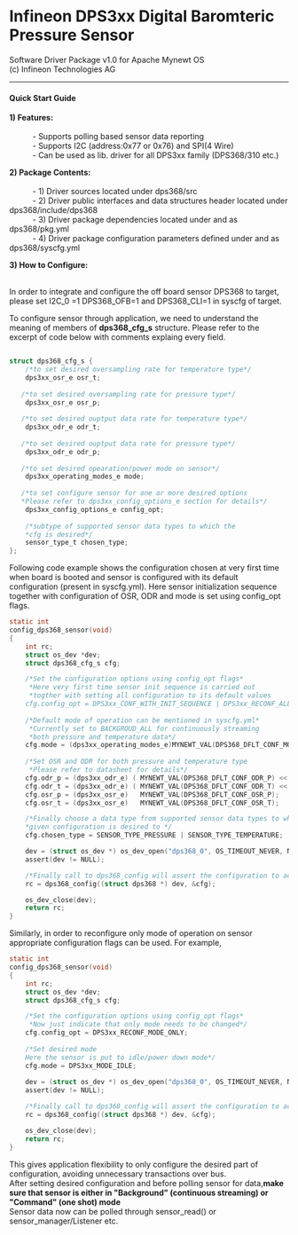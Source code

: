 <!---
#
#Licensed to the Apache Software Foundation (ASF) under one
#or more contributor license agreements.  See the NOTICE file
#distributed with this work for additional information
#regarding copyright ownership.  The ASF licenses this file
#to you under the Apache License, Version 2.0 (the
#"License"); you may not use this file except in compliance
#with the License.  You may obtain a copy of the License at
#
# http://www.apache.org/licenses/LICENSE-2.0
#
#Unless required by applicable law or agreed to in writing,
#software distributed under the License is distributed on an
#"AS IS" BASIS, WITHOUT WARRANTIES OR CONDITIONS OF ANY
#KIND, either express or implied.  See the License for the
#specific language governing permissions and limitations
#under the License.
#
--->

# Infineon DPS3xx Digital Baromteric Pressure Sensor
Software Driver Package v1.0 for Apache Mynewt OS
<br>(c) Infineon Technologies AG
<hr>

#### Quick Start Guide

__1) Features:__<br><br>
	&emsp;&emsp;&emsp;- Supports polling based sensor data reporting <br>
	&emsp;&emsp;&emsp;- Supports I2C (address:0x77 or 0x76) and SPI(4 Wire) <br>
	&emsp;&emsp;&emsp;- Can be used as lib. driver for all DPS3xx family (DPS368/310 etc.) <br>
	
__2) Package Contents:__<br><br>
	&emsp;&emsp;&emsp;- 1) Driver sources located under dps368/src <br>	
	&emsp;&emsp;&emsp;- 2) Driver public interfaces and data structures header located under dps368/include/dps368 <br>
	&emsp;&emsp;&emsp;- 3) Driver package dependencies located under and as dps368/pkg.yml <br>
	&emsp;&emsp;&emsp;- 4) Driver package configuration parameters defined under and as dps368/syscfg.yml <br>
	
__3) How to Configure:__<br><br>

In order to integrate and configure the off board sensor DPS368 to target, please set I2C\_0 =1 DPS368\_OFB=1 and DPS368\_CLI=1 in syscfg of target.<br>

To configure sensor through application, we need to understand the meaning of members of **dps368_cfg_s** structure. Please refer to the excerpt of code below with comments explaing every field.<br>

```c

struct dps368_cfg_s {
	/*to set desired oversampling rate for temperature type*/
    dps3xx_osr_e osr_t; 
    
   /*to set desired oversampling rate for pressure type*/
    dps3xx_osr_e osr_p;
    
   /*to set desired ouptput data rate for temperature type*/
    dps3xx_odr_e odr_t;
    
   /*to set desired ouptput data rate for pressure type*/
    dps3xx_odr_e odr_p;
    
   /*to set desired opearation/power mode on sensor*/
    dps3xx_operating_modes_e mode;
    
   /*to set configure sensor for one or more desired options
   *Please refer to dps3xx_config_options_e section for details*/
    dps3xx_config_options_e config_opt;
   
	/*subtype of supported sensor data types to which the 
	*cfg is desired*/
    sensor_type_t chosen_type;
};

```
Following code example shows the configuration chosen at very first time when board is booted and sensor is configured with its default configuration (present in syscfg.yml). Here sensor initialization sequence together with configuration of OSR, ODR and mode is set using config\_opt flags.

```c
static int
config_dps368_sensor(void)
{
    int rc;
    struct os_dev *dev;
    struct dps368_cfg_s cfg;

	/*Set the configuration options using config_opt flags*
	 *Here very first time sensor init sequence is carried out
	 *togther with setting all configuration to its default values
    cfg.config_opt = DPS3xx_CONF_WITH_INIT_SEQUENCE | DPS3xx_RECONF_ALL;
    
    /*Default mode of operation can be mentioned in syscfg.yml*
     *Currently set to BACKGROUD_ALL for continuously streaming 
     *both pressure and temperature data*/
    cfg.mode = (dps3xx_operating_modes_e)MYNEWT_VAL(DPS368_DFLT_CONF_MODE);
    
    /*Set OSR and ODR for both pressure and temperature type
     *Please refer to datasheet for details*/
    cfg.odr_p = (dps3xx_odr_e) ( MYNEWT_VAL(DPS368_DFLT_CONF_ODR_P) << 4);
    cfg.odr_t = (dps3xx_odr_e) ( MYNEWT_VAL(DPS368_DFLT_CONF_ODR_T) << 4);
    cfg.osr_p = (dps3xx_osr_e)   MYNEWT_VAL(DPS368_DFLT_CONF_OSR_P);
    cfg.osr_t = (dps3xx_osr_e)   MYNEWT_VAL(DPS368_DFLT_CONF_OSR_T);

	/*Finally choose a data type from supported sensor data types to which
	*given configuration is desired to */
    cfg.chosen_type = SENSOR_TYPE_PRESSURE | SENSOR_TYPE_TEMPERATURE;

    dev = (struct os_dev *) os_dev_open("dps368_0", OS_TIMEOUT_NEVER, NULL);
    assert(dev != NULL);

	/*Finally call to dps368_config will assert the configuration to actuall sensor*/
    rc = dps368_config((struct dps368 *) dev, &cfg);

    os_dev_close(dev);
    return rc;
}	

```
Similarly, in order to reconfigure only mode of operation on sensor appropriate configuration flags can be used. For example,

```c
static int
config_dps368_sensor(void)
{
    int rc;
    struct os_dev *dev;
    struct dps368_cfg_s cfg;

	/*Set the configuration options using config_opt flags*
	 *Now just indicate that only mode needs to be changed*/
    cfg.config_opt = DPS3xx_RECONF_MODE_ONLY;
    
    /*Set desired mode
    Here the sensor is put to idle/power down mode*/
    cfg.mode = DPS3xx_MODE_IDLE;
      
    dev = (struct os_dev *) os_dev_open("dps368_0", OS_TIMEOUT_NEVER, NULL);
    assert(dev != NULL);

	/*Finally call to dps368_config will assert the configuration to actuall sensor*/
    rc = dps368_config((struct dps368 *) dev, &cfg);

    os_dev_close(dev);
    return rc;
}	

```
This gives application flexibility to only configure the desired part of configuration, avoiding unnecessary transactions over bus.<br>After setting desired configuration and before polling sensor for data,__make sure that sensor is either in "Background" (continuous streaming) or "Command" (one shot) mode__  
Sensor data now can be polled through sensor\_read() or sensor\_manager/Listener etc.

